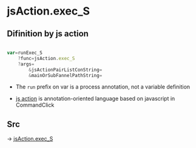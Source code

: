 # jsAction.exec_S

## Difinition by js action

```js.js

var=runExec_S
	?func=jsAction.exec_S
	?args=
		&jsActionPairListConString=
		&mainOrSubFannelPathString=
```

- The `run` prefix on var is a process annotation, not a variable definition

- [js action](#) is annotation-oriented language based on javascript in CommandClick

## Src

-> [jsAction.exec_S](https://github.com/puutaro/CommandClick/blob/master/app/src/main/java/com/puutaro/commandclick/fragment_lib/terminal_fragment/js_interface/system/JsAction.kt#L42)


